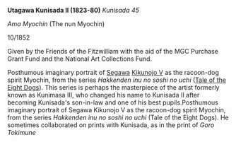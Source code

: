 **Utagawa Kunisada II (1823-80)**
_Kunisada 45_

_Ama Myochin_ (The nun Myochin)

10/1852

Given by the Friends of the Fitzwilliam with the aid of the MGC Purchase Grant Fund and the National Art Collections Fund.

Posthumous imaginary portrait of [Segawa](/exhibition/group-7) [Kikunojo V](/themes/segawa-kikunojo-V) as the racoon-dog spirit Myochin, from the series _Hakkenden inu no soshi no uchi_ ([Tale of the Eight Dogs](/exhibition/group-23)). This series is perhaps the masterpiece of the artist formerly known as Kunimasa III, who changed his name to Kunisada II after becoming Kunisada's son-in-law and one of his best pupils.Posthumous imaginary portrait of Segawa Kikunojo V as the racoon-dog spirit Myochin, from the series _Hakkenden inu no soshi no uchi_ (Tale of the Eight Dogs). He sometimes collaborated on prints with Kunisada, as in the print of _Goro Tokimune_
